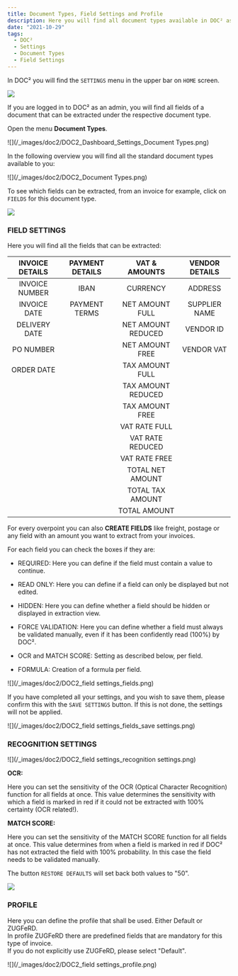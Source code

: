 ```yaml
---
title: Document Types, Field Settings and Profile
description: Here you will find all document types available in DOC² as invoice, credit note, delivery note, order confirmation and many more
date: "2021-10-29"
tags:
  - DOC²
  - Settings
  - Document Types
  - Field Settings
---
```



In DOC² you will find the `SETTINGS` menu in the upper bar on `HOME` screen.

![](/_images/doc2/DOC2_Dashboard_Settings.png)

If you are logged in to DOC² as an admin, you will find all fields of a document that can be extracted under the respective document type.

Open the menu **Document Types**.

![](/_images/doc2/DOC2_Dashboard_Settings_Document Types.png)

In the following overview you will find all the standard document types available to you:

![](/_images/doc2/DOC2_Document Types.png)

To see which fields can be extracted, from an invoice for example, click on `FIELDS` for this document type.

![](/_images/doc2/DOC2_Invoice_Fields.png)

### FIELD SETTINGS

Here you will find all the fields that can be extracted:

| INVOICE DETAILS    | PAYMENT DETAILS     |  VAT & AMOUNTS      |  VENDOR DETAILS     |
|       :----:       |        :----:       |       :----:        |      :----:         | 
| INVOICE NUMBER     | IBAN                | CURRENCY            | ADDRESS             |
| INVOICE DATE       | PAYMENT TERMS       | NET AMOUNT FULL     | SUPPLIER NAME       | 
| DELIVERY DATE      |                     | NET AMOUNT REDUCED  | VENDOR ID           |
| PO NUMBER          |                     | NET AMOUNT FREE     | VENDOR VAT          |
| ORDER DATE         |                     | TAX AMOUNT FULL     |                     | 
|                    |                     | TAX AMOUNT REDUCED  |                     | 
|                    |                     | TAX AMOUNT FREE     |                     |
|                    |                     | VAT RATE FULL       |                     | 
|                    |                     | VAT RATE REDUCED    |                     |
|                    |                     | VAT RATE FREE       |                     |
|                    |                     | TOTAL NET AMOUNT    |                     |
|                    |                     | TOTAL TAX AMOUNT    |                     |
|                    |                     | TOTAL AMOUNT        |                     |




For every overpoint you can also **CREATE FIELDS** like freight, postage or any field with an amount you want to extract from your invoices.

For each field you can check the boxes if they are:

- REQUIRED: Here you can define if the field must contain a value to continue.

- READ ONLY: Here you can define if a field can only be displayed but not edited.

- HIDDEN: Here you can define whether a field should be hidden or displayed in extraction view.

- FORCE VALIDATION: Here you can define whether a field must always be validated manually, even if it has been confidently read (100%) by DOC².

- OCR and MATCH SCORE: Setting as described below, per field.

- FORMULA: Creation of a formula per field.


![](/_images/doc2/DOC2_field settings_fields.png)

If you have completed all your settings, and you wish to save them, please confirm this with the `SAVE SETTINGS` button. If this is not done, the settings will not be applied.

![](/_images/doc2/DOC2_field settings_fields_save settings.png)



### RECOGNITION SETTINGS

![](/_images/doc2/DOC2_field settings_recognition settings.png)

**OCR:**

Here you can set the sensitivity of the OCR (Optical Character Recognition) function for all fields at once. This value determines the sensitivity with which a field is marked in red if it could not be extracted with 100% certainty (OCR related!).

**MATCH SCORE:**

Here you can set the sensitivity of the MATCH SCORE function for all fields at once. This value determines from when a field is marked in red if DOC² has not extracted the field with 100% probability. In this case the field needs to be validated manually.

The button `RESTORE DEFAULTS` will set back both values to "50".

![](/_images/doc2/image-3.png)


### PROFILE

Here you can define the profile that shall be used. Either Default or ZUGFeRD.<br> In profile ZUGFeRD there are predefined fields that are mandatory for this type of invoice.<br> If you do not explicitly use ZUGFeRD, please select "Default".

![](/_images/doc2/DOC2_field settings_profile.png)




